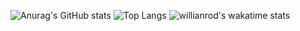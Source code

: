 
![Anurag's GitHub stats](https://github-readme-stats.vercel.app/api?username=ajian2002&count_private=true&show_icons=true&theme=dracula&locale=cn)
![Top Langs](https://github-readme-stats.vercel.app/api/top-langs/?username=ajian2002&hide=css,html,swig,javascript&&layout=compact)
![willianrod's wakatime stats](https://github-readme-stats.vercel.app/api/wakatime?username=ajian)
